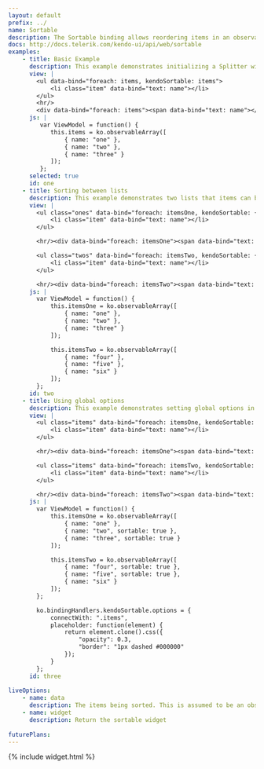 ```yaml
---
layout: default
prefix: ../
name: Sortable
description: The Sortable binding allows reordering items in an observableArray by drag and drop.
docs: http://docs.telerik.com/kendo-ui/api/web/sortable
examples:
    - title: Basic Example
      description: This example demonstrates initializing a Splitter widget with no additional options specified.
      view: |
        <ul data-bind="foreach: items, kendoSortable: items">
            <li class="item" data-bind="text: name"></li>
        </ul>
        <hr/>
        <div data-bind="foreach: items"><span data-bind="text: name"></span>,</div>
      js: |
         var ViewModel = function() {
            this.items = ko.observableArray([
                { name: "one" },
                { name: "two" },
                { name: "three" }
            ]);
         };
      selected: true
      id: one
    - title: Sorting between lists
      description: This example demonstrates two lists that items can be dragged within and between.
      view: |
        <ul class="ones" data-bind="foreach: itemsOne, kendoSortable: { data: itemsOne, connectWith: '.twos' }">
            <li class="item" data-bind="text: name"></li>
        </ul>

        <hr/><div data-bind="foreach: itemsOne"><span data-bind="text: name"></span>,</div><hr/>

        <ul class="twos" data-bind="foreach: itemsTwo, kendoSortable: { data: itemsTwo, connectWith: '.ones' }">
            <li class="item" data-bind="text: name"></li>
        </ul>

        <hr/><div data-bind="foreach: itemsTwo"><span data-bind="text: name"></span>,</div>
      js: |
        var ViewModel = function() {
            this.itemsOne = ko.observableArray([
                { name: "one" },
                { name: "two" },
                { name: "three" }
            ]);

            this.itemsTwo = ko.observableArray([
                { name: "four" },
                { name: "five" },
                { name: "six" }
            ]);
        };
      id: two
    - title: Using global options
      description: This example demonstrates setting global options in *ko.bindingHandlers.kendoSortable.options*. This helps to simplify the markup for settings that can be used as a default for all instances of this widget.
      view: |
        <ul class="items" data-bind="foreach: itemsOne, kendoSortable: itemsOne">
            <li class="item" data-bind="text: name"></li>
        </ul>

        <hr/><div data-bind="foreach: itemsOne"><span data-bind="text: name"></span>,</div><hr/>

        <ul class="items" data-bind="foreach: itemsTwo, kendoSortable: itemsTwo">
            <li class="item" data-bind="text: name"></li>
        </ul>

        <hr/><div data-bind="foreach: itemsTwo"><span data-bind="text: name"></span>,</div>
      js: |
        var ViewModel = function() {
            this.itemsOne = ko.observableArray([
                { name: "one" },
                { name: "two", sortable: true },
                { name: "three", sortable: true }
            ]);

            this.itemsTwo = ko.observableArray([
                { name: "four", sortable: true },
                { name: "five", sortable: true },
                { name: "six" }
            ]);
        };

        ko.bindingHandlers.kendoSortable.options = {
            connectWith: ".items",
            placeholder: function(element) {
                return element.clone().css({
                    "opacity": 0.3,
                    "border": "1px dashed #000000"
                });
            }
        };
      id: three
      
liveOptions:
    - name: data
      description: The items being sorted. This is assumed to be an observableArray. Items are spliced into and out of the array.
    - name: widget
      description: Return the sortable widget
      
futurePlans:
---
```


{% include widget.html %}
